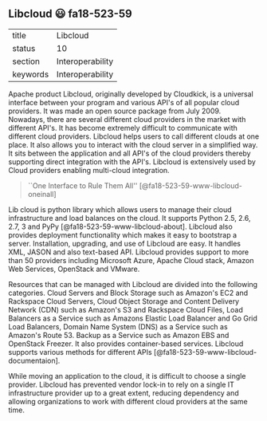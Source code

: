 ## Libcloud :smiley: fa18-523-59


|          |                  |
| -------- | ---------------- |
| title    | Libcloud         | 
| status   | 10               |
| section  | Interoperability |
| keywords | Interoperability |


Apache product Libcloud, originally developed by Cloudkick, is a universal interface between your program and various API's of all popular cloud providers. It was made an open source package from July 2009. Nowadays, there are several different cloud providers in the market with different API's. It has become extremely difficult to communicate with different cloud providers. Libcloud helps users to call different clouds at one place. It also allows you to interact with the cloud server in a simplified way. It sits between the application and all API's of the cloud providers thereby supporting direct integration with the API's. Libcloud is extensively used by Cloud providers enabling multi-cloud integration.

>``One Interface to Rule Them All'' [@fa18-523-59-www-libcloud-oneinall]

Lib cloud is python library which allows users to manage their cloud infrastructure and load balances on the cloud. It supports Python 2.5, 2.6, 2.7, 3 and PyPy [@fa18-523-59-www-libcloud-about]. Libcloud also provides deployment functionality which makes it easy to bootstrap a server. Installation, upgrading, and use of Libcloud are easy. It handles XML, JASON and also text-based API. Libcloud provides support to more than 50 providers including Microsoft Azure, Apache Cloud stack, Amazon Web Services, OpenStack and VMware.

Resources that can be managed with Libcloud are divided into the following categories. Cloud Servers and Block Storage such as Amazon's EC2 and Rackspace Cloud Servers, Cloud Object Storage and Content Delivery Network (CDN) such as Amazon's S3 and Rackspace Cloud Files, Load Balancers as a Service such as Amazons Elastic Load Balancer and Go Grid Load Balancers, Domain Name System (DNS) as a Service such as Amazon's Route 53. Backup as a Service such as Amazon EBS and OpenStack Freezer. It also provides container-based services. Libcloud supports various methods for different APIs [@fa18-523-59-www-libcloud-documentaion].

While moving an application to the cloud, it is difficult to choose a single provider. Libcloud has prevented vendor lock-in to rely on a single IT infrastructure provider up to a great extent, reducing dependency and allowing organizations to work with different cloud providers at the same time.
